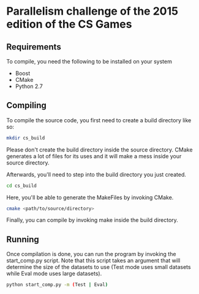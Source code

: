# Parallelism challenge of the 2015 edition of the CS Games

## Requirements
To compile, you need the following to be installed on your system
- Boost
- CMake
- Python 2.7

## Compiling
To compile the source code, you first need to create a build directory like so:
```bash
mkdir cs_build
```
Please don't create the build directory inside the source directory. CMake generates a lot of files for its uses and it will make a mess inside your source directory.

Afterwards, you'll need to step into the build directory you just created.
```bash
cd cs_build
```

Here, you'll be able to generate the MakeFiles by invoking CMake.
```bash
cmake <path/to/source/directory>
```

Finally, you can compile by invoking make inside the build directory.

## Running
Once compilation is done, you can run the program by invoking the start_comp.py script. Note that this script takes an argument that will determine the size of the datasets to use (Test mode uses small datasets while Eval mode uses large datasets). 
```bash
python start_comp.py -m (Test | Eval)
```

